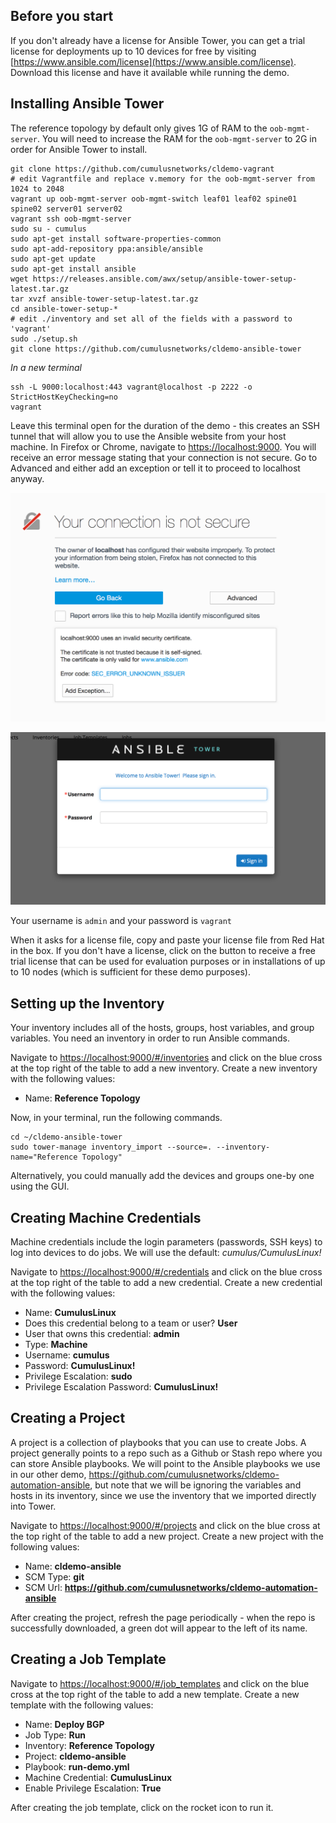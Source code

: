 
Before you start
----------------
If you don't already have a license for Ansible Tower, you can get a trial license
for deployments up to 10 devices for free by visiting
[https://www.ansible.com/license](https://www.ansible.com/license). Download this
license and have it available while running the demo.


Installing Ansible Tower
------------------------
The reference topology by default only gives 1G of RAM to the `oob-mgmt-server`.
You will need to increase the RAM for the `oob-mgmt-server` to 2G in order for
Ansible Tower to install.

    git clone https://github.com/cumulusnetworks/cldemo-vagrant
    # edit Vagrantfile and replace v.memory for the oob-mgmt-server from 1024 to 2048
    vagrant up oob-mgmt-server oob-mgmt-switch leaf01 leaf02 spine01 spine02 server01 server02
    vagrant ssh oob-mgmt-server
    sudo su - cumulus
    sudo apt-get install software-properties-common
    sudo apt-add-repository ppa:ansible/ansible
    sudo apt-get update
    sudo apt-get install ansible
    wget https://releases.ansible.com/awx/setup/ansible-tower-setup-latest.tar.gz
    tar xvzf ansible-tower-setup-latest.tar.gz
    cd ansible-tower-setup-*
    # edit ./inventory and set all of the fields with a password to 'vagrant'
    sudo ./setup.sh
    git clone https://github.com/cumulusnetworks/cldemo-ansible-tower

*In a new terminal*

    ssh -L 9000:localhost:443 vagrant@localhost -p 2222 -o StrictHostKeyChecking=no
    vagrant

Leave this terminal open for the duration of the demo - this creates an SSH
tunnel that will allow you to use the Ansible website from your host machine.
In Firefox or Chrome, navigate to [https://localhost:9000](https://localhost:9000).
You will receive an error message stating that your connection is not secure.
Go to Advanced and either add an exception or tell it to proceed to localhost
anyway.

![](fig1.png)

![](fig2.png)

Your username is `admin` and your password is `vagrant`

When it asks for a license file, copy and paste your license file from
Red Hat in the box. If you don't have a license, click on the button to
receive a free trial license that can be used for evaluation purposes or in
installations of up to 10 nodes (which is sufficient for these demo purposes).


Setting up the Inventory
------------------------
Your inventory includes all of the hosts, groups, host variables, and group
variables. You need an inventory in order to run Ansible commands.

Navigate to [https://localhost:9000/#/inventories](https://localhost:9000/#/inventories)
and click on the blue cross at the top right of the table to add a new inventory. Create a new inventory
with the following values:

 * Name: **Reference Topology**

Now, in your terminal, run the following commands.

    cd ~/cldemo-ansible-tower
    sudo tower-manage inventory_import --source=. --inventory-name="Reference Topology"

Alternatively, you could manually add the devices and groups one-by one using
the GUI.


Creating Machine Credentials
----------------------------
Machine credentials include the login parameters (passwords, SSH keys) to log
into devices to do jobs. We will use the default: *cumulus/CumulusLinux!*

Navigate to [https://localhost:9000/#/credentials](https://localhost:9000/#/credentials)
and click on the blue cross
at the top right of the table to add a new credential. Create a new credential
with the following values:

 * Name: **CumulusLinux**
 * Does this credential belong to a team or user? **User**
 * User that owns this credential: **admin**
 * Type: **Machine**
 * Username: **cumulus**
 * Password: **CumulusLinux!**
 * Privilege Escalation: **sudo**
 * Privilege Escalation Password: **CumulusLinux!**


Creating a Project
------------------
A project is a collection of playbooks that you can use to create Jobs. A
project generally points to a repo such as a Github or Stash repo where you
can store Ansible playbooks. We will point to the Ansible playbooks we use
in our other demo, https://github.com/cumulusnetworks/cldemo-automation-ansible,
but note that we will be ignoring the variables and hosts in its inventory,
since we use the inventory that we imported directly into Tower.

Navigate to [https://localhost:9000/#/projects](https://localhost:9000/#/projects)
and click on the blue cross
at the top right of the table to add a new project. Create a new project
with the following values:

 * Name: **cldemo-ansible**
 * SCM Type: **git**
 * SCM Url: **https://github.com/cumulusnetworks/cldemo-automation-ansible**

After creating the project, refresh the page periodically - when the repo is
successfully downloaded, a green dot will appear to the left of its name.


Creating a Job Template
-----------------------
Navigate to [https://localhost:9000/#/job_templates](https://localhost:9000/#/job_templates)
and click on the blue cross
at the top right of the table to add a new template. Create a new template
with the following values:

 * Name: **Deploy BGP**
 * Job Type: **Run**
 * Inventory: **Reference Topology**
 * Project: **cldemo-ansible**
 * Playbook: **run-demo.yml**
 * Machine Credential: **CumulusLinux**
 * Enable Privilege Escalation: **True**

After creating the job template, click on the rocket icon to run it.
